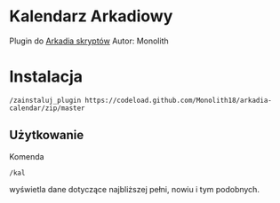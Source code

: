 # Kalendarz Arkadiowy

Plugin do [Arkadia skryptów](https://github.com/tjurczyk/arkadia)
Autor: Monolith

# Instalacja

```
/zainstaluj_plugin https://codeload.github.com/Monolith18/arkadia-calendar/zip/master
```

## Użytkowanie

Komenda

```/kal```

wyświetla dane dotyczące najbliższej pełni, nowiu i tym podobnych.
